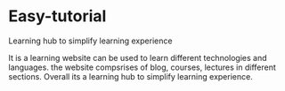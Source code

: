 # Easy-tutorial
Learning hub to simplify learning experience

It is a learning website can be used to learn different technologies and languages. the website compsrises of blog, courses, lectures in different sections. Overall its a learning hub to simplify learning experience.
